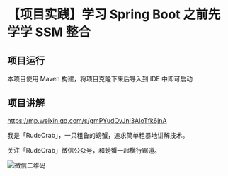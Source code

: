 # 【项目实践】学习 Spring Boot 之前先学学 SSM 整合

## 项目运行

本项目使用 Maven 构建，将项目克隆下来后导入到 IDE 中即可启动

## 项目讲解

https://mp.weixin.qq.com/s/gmPYudQvJnl3AIoTfk6jnA

我是「RudeCrab」，一只粗鲁的螃蟹，追求简单粗暴地讲解技术。

关注「RudeCrab」微信公众号，和螃蟹一起横行霸道。

![微信二维码](http://ww1.sinaimg.cn/large/dcdff92dgy1glnmky7fb7j20p00dwdig.jpg)
